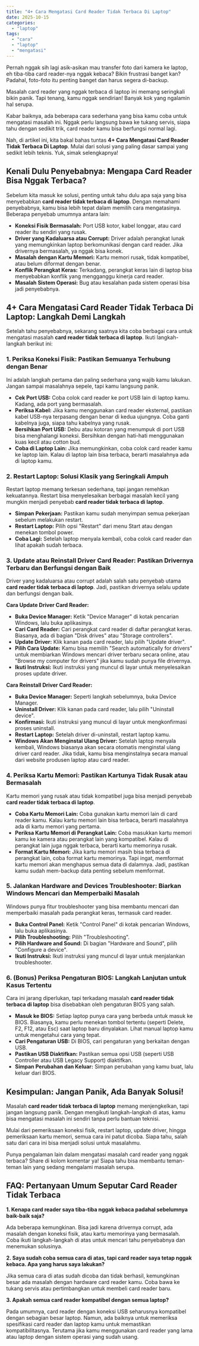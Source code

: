 ```yaml
---
title: "4+ Cara Mengatasi Card Reader Tidak Terbaca Di Laptop"
date: 2025-10-15
categories: 
  - "laptop"
tags: 
  - "cara"
  - "laptop"
  - "mengatasi"
---
```


Pernah nggak sih lagi asik-asikan mau transfer foto dari kamera ke laptop, eh tiba-tiba card reader-nya nggak kebaca? Bikin frustrasi banget kan? Padahal, foto-foto itu penting banget dan harus segera di-backup.

Masalah card reader yang nggak terbaca di laptop ini memang seringkali bikin panik. Tapi tenang, kamu nggak sendirian! Banyak kok yang ngalamin hal serupa.

Kabar baiknya, ada beberapa cara sederhana yang bisa kamu coba untuk mengatasi masalah ini. Nggak perlu langsung bawa ke tukang servis, siapa tahu dengan sedikit trik, card reader kamu bisa berfungsi normal lagi.

Nah, di artikel ini, kita bakal bahas tuntas **4+ Cara Mengatasi Card Reader Tidak Terbaca Di Laptop**. Mulai dari solusi yang paling dasar sampai yang sedikit lebih teknis. Yuk, simak selengkapnya!

## Kenali Dulu Penyebabnya: Mengapa Card Reader Bisa Nggak Terbaca?

Sebelum kita masuk ke solusi, penting untuk tahu dulu apa saja yang bisa menyebabkan **card reader tidak terbaca di laptop**. Dengan memahami penyebabnya, kamu bisa lebih tepat dalam memilih cara mengatasinya. Beberapa penyebab umumnya antara lain:

- **Koneksi Fisik Bermasalah:** Port USB kotor, kabel longgar, atau card reader itu sendiri yang rusak.
- **Driver yang Kadaluarsa atau Corrupt:** Driver adalah perangkat lunak yang memungkinkan laptop berkomunikasi dengan card reader. Jika drivernya bermasalah, ya nggak bisa konek.
- **Masalah dengan Kartu Memori:** Kartu memori rusak, tidak kompatibel, atau belum diformat dengan benar.
- **Konflik Perangkat Keras:** Terkadang, perangkat keras lain di laptop bisa menyebabkan konflik yang mengganggu kinerja card reader.
- **Masalah Sistem Operasi:** Bug atau kesalahan pada sistem operasi bisa jadi penyebabnya.

## 4+ Cara Mengatasi Card Reader Tidak Terbaca Di Laptop: Langkah Demi Langkah

Setelah tahu penyebabnya, sekarang saatnya kita coba berbagai cara untuk mengatasi masalah **card reader tidak terbaca di laptop**. Ikuti langkah-langkah berikut ini:

### 1\. Periksa Koneksi Fisik: Pastikan Semuanya Terhubung dengan Benar

Ini adalah langkah pertama dan paling sederhana yang wajib kamu lakukan. Jangan sampai masalahnya sepele, tapi kamu langsung panik.

- **Cek Port USB:** Coba colok card reader ke port USB lain di laptop kamu. Kadang, ada port yang bermasalah.
- **Periksa Kabel:** Jika kamu menggunakan card reader eksternal, pastikan kabel USB-nya terpasang dengan benar di kedua ujungnya. Coba ganti kabelnya juga, siapa tahu kabelnya yang rusak.
- **Bersihkan Port USB:** Debu atau kotoran yang menumpuk di port USB bisa menghalangi koneksi. Bersihkan dengan hati-hati menggunakan kuas kecil atau cotton bud.
- **Coba di Laptop Lain:** Jika memungkinkan, coba colok card reader kamu ke laptop lain. Kalau di laptop lain bisa terbaca, berarti masalahnya ada di laptop kamu.

### 2\. Restart Laptop: Solusi Klasik yang Seringkali Ampuh

Restart laptop memang terkesan sederhana, tapi jangan remehkan kekuatannya. Restart bisa menyelesaikan berbagai masalah kecil yang mungkin menjadi penyebab **card reader tidak terbaca di laptop**.

- **Simpan Pekerjaan:** Pastikan kamu sudah menyimpan semua pekerjaan sebelum melakukan restart.
- **Restart Laptop:** Pilih opsi "Restart" dari menu Start atau dengan menekan tombol power.
- **Coba Lagi:** Setelah laptop menyala kembali, coba colok card reader dan lihat apakah sudah terbaca.

### 3\. Update atau Reinstall Driver Card Reader: Pastikan Drivernya Terbaru dan Berfungsi dengan Baik

Driver yang kadaluarsa atau corrupt adalah salah satu penyebab utama **card reader tidak terbaca di laptop**. Jadi, pastikan drivernya selalu update dan berfungsi dengan baik.

**Cara Update Driver Card Reader:**

- **Buka Device Manager:** Ketik "Device Manager" di kotak pencarian Windows, lalu buka aplikasinya.
- **Cari Card Reader:** Cari perangkat card reader di daftar perangkat keras. Biasanya, ada di bagian "Disk drives" atau "Storage controllers".
- **Update Driver:** Klik kanan pada card reader, lalu pilih "Update driver".
- **Pilih Cara Update:** Kamu bisa memilih "Search automatically for drivers" untuk membiarkan Windows mencari driver terbaru secara online, atau "Browse my computer for drivers" jika kamu sudah punya file drivernya.
- **Ikuti Instruksi:** Ikuti instruksi yang muncul di layar untuk menyelesaikan proses update driver.

**Cara Reinstall Driver Card Reader:**

- **Buka Device Manager:** Seperti langkah sebelumnya, buka Device Manager.
- **Uninstall Driver:** Klik kanan pada card reader, lalu pilih "Uninstall device".
- **Konfirmasi:** Ikuti instruksi yang muncul di layar untuk mengkonfirmasi proses uninstall.
- **Restart Laptop:** Setelah driver di-uninstall, restart laptop kamu.
- **Windows Akan Menginstal Ulang Driver:** Setelah laptop menyala kembali, Windows biasanya akan secara otomatis menginstal ulang driver card reader. Jika tidak, kamu bisa menginstalnya secara manual dari website produsen laptop atau card reader.

### 4\. Periksa Kartu Memori: Pastikan Kartunya Tidak Rusak atau Bermasalah

Kartu memori yang rusak atau tidak kompatibel juga bisa menjadi penyebab **card reader tidak terbaca di laptop**.

- **Coba Kartu Memori Lain:** Coba gunakan kartu memori lain di card reader kamu. Kalau kartu memori lain bisa terbaca, berarti masalahnya ada di kartu memori yang pertama.
- **Periksa Kartu Memori di Perangkat Lain:** Coba masukkan kartu memori kamu ke kamera atau perangkat lain yang kompatibel. Kalau di perangkat lain juga nggak terbaca, berarti kartu memorinya rusak.
- **Format Kartu Memori:** Jika kartu memori masih bisa terbaca di perangkat lain, coba format kartu memorinya. Tapi ingat, memformat kartu memori akan menghapus semua data di dalamnya. Jadi, pastikan kamu sudah mem-backup data penting sebelum memformat.

### 5\. Jalankan Hardware and Devices Troubleshooter: Biarkan Windows Mencari dan Memperbaiki Masalah

Windows punya fitur troubleshooter yang bisa membantu mencari dan memperbaiki masalah pada perangkat keras, termasuk card reader.

- **Buka Control Panel:** Ketik "Control Panel" di kotak pencarian Windows, lalu buka aplikasinya.
- **Pilih Troubleshooting:** Pilih "Troubleshooting".
- **Pilih Hardware and Sound:** Di bagian "Hardware and Sound", pilih "Configure a device".
- **Ikuti Instruksi:** Ikuti instruksi yang muncul di layar untuk menjalankan troubleshooter.

### 6\. (Bonus) Periksa Pengaturan BIOS: Langkah Lanjutan untuk Kasus Tertentu

Cara ini jarang diperlukan, tapi terkadang masalah **card reader tidak terbaca di laptop** bisa disebabkan oleh pengaturan BIOS yang salah.

- **Masuk ke BIOS:** Setiap laptop punya cara yang berbeda untuk masuk ke BIOS. Biasanya, kamu perlu menekan tombol tertentu (seperti Delete, F2, F12, atau Esc) saat laptop baru dinyalakan. Lihat manual laptop kamu untuk mengetahui cara yang tepat.
- **Cari Pengaturan USB:** Di BIOS, cari pengaturan yang berkaitan dengan USB.
- **Pastikan USB Diaktifkan:** Pastikan semua opsi USB (seperti USB Controller atau USB Legacy Support) diaktifkan.
- **Simpan Perubahan dan Keluar:** Simpan perubahan yang kamu buat, lalu keluar dari BIOS.

## Kesimpulan: Jangan Panik, Ada Banyak Solusi!

Masalah **card reader tidak terbaca di laptop** memang menjengkelkan, tapi jangan langsung panik. Dengan mengikuti langkah-langkah di atas, kamu bisa mengatasi masalah ini sendiri tanpa perlu bantuan teknisi.

Mulai dari pemeriksaan koneksi fisik, restart laptop, update driver, hingga pemeriksaan kartu memori, semua cara ini patut dicoba. Siapa tahu, salah satu dari cara ini bisa menjadi solusi untuk masalahmu.

Punya pengalaman lain dalam mengatasi masalah card reader yang nggak terbaca? Share di kolom komentar ya! Siapa tahu bisa membantu teman-teman lain yang sedang mengalami masalah serupa.

## FAQ: Pertanyaan Umum Seputar Card Reader Tidak Terbaca

**1\. Kenapa card reader saya tiba-tiba nggak kebaca padahal sebelumnya baik-baik saja?**

Ada beberapa kemungkinan. Bisa jadi karena drivernya corrupt, ada masalah dengan koneksi fisik, atau kartu memorinya yang bermasalah. Coba ikuti langkah-langkah di atas untuk mencari tahu penyebabnya dan menemukan solusinya.

**2\. Saya sudah coba semua cara di atas, tapi card reader saya tetap nggak kebaca. Apa yang harus saya lakukan?**

Jika semua cara di atas sudah dicoba dan tidak berhasil, kemungkinan besar ada masalah dengan hardware card reader kamu. Coba bawa ke tukang servis atau pertimbangkan untuk membeli card reader baru.

**3\. Apakah semua card reader kompatibel dengan semua laptop?**

Pada umumnya, card reader dengan koneksi USB seharusnya kompatibel dengan sebagian besar laptop. Namun, ada baiknya untuk memeriksa spesifikasi card reader dan laptop kamu untuk memastikan kompatibilitasnya. Terutama jika kamu menggunakan card reader yang lama atau laptop dengan sistem operasi yang sudah usang.
